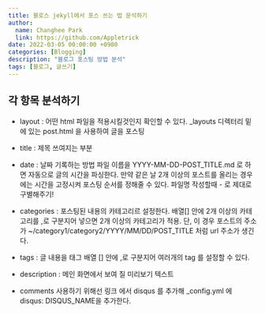 ```yaml
---
title: 블로스 jekyll에서 포스 쓰는 법 문석하기 
author:
  name: Changhee Park
  link: https://github.com/Appletrick
date: 2022-03-05 00:00:00 +0900
categories: [Blogging]
description: "블로그 포스팅 방법 분석"
tags: [블로그, 글쓰기]
---
```


## 각 항목 분석하기
- layout : 어떤 html 파일을 적용시킬것인지 확인할 수 있다.
    _layouts 디렉터리 밑에 있는 post.html 을 사용하여 글을 포스팅

- title : 제목 쓰여지는 부분

- date : 날짜 기록하는 방법
    파일 이름을 YYYY-MM-DD-POST_TITLE.md 로 하면 자동으로 글의 시간을 파싱한다.
    만약 같은 날 2개 이상의 포스트를 올리는 경우에는 시간을 고정시켜 포스팅 순서를 정해줄 수 있다.
    파일명 작성할때 - 로 제대로 구별해주기!

- categories : 포스팅된 내용의 카테고리르 설정한다.
  배열[] 안에 2개 이상의 카테고리를 ,로 구분지어 넣으면 2개 이상의 카테고리가 적용.
  단, 이 경우 포스트의 주소가 ~/category1/category2/YYYY/MM/DD/POST_TITLE 처럼 url 주소가 생긴다.

- tags : 글 내용을 태그
  배열 [] 안에 ,로 구분지어 여러개의 tag 를 설정할 수 있다.

- description : 메인 화면에서 보여 질 미리보기 텍스트

- comments
  사용하기 위해선 링크 에서 disqus 를 추가해 _config.yml 에 disqus: DISQUS_NAME을 추가한다.
